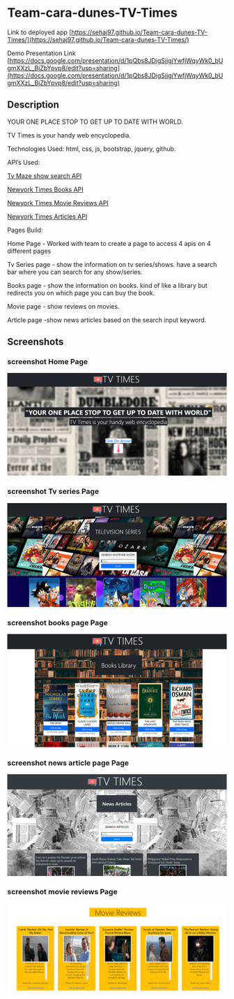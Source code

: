 # Team-cara-dunes-TV-Times

Link to deployed app [https://sehaj97.github.io/Team-cara-dunes-TV-Times/](https://sehaj97.github.io/Team-cara-dunes-TV-Times/)

Demo Presentation Link [https://docs.google.com/presentation/d/1pQbs8JDigSjjgjYwfjWqyWk0_bUgmXXzL_BjZbYpvp8/edit?usp=sharing](https://docs.google.com/presentation/d/1pQbs8JDigSjjgjYwfjWqyWk0_bUgmXXzL_BjZbYpvp8/edit?usp=sharing)

## Description
YOUR ONE PLACE STOP TO GET UP TO DATE WITH WORLD.

TV Times is your handy web encyclopedia.

Technologies Used: html, css, js, bootstrap, jquery, github.

API’s Used: 

[Tv Maze show search API](https://www.tvmaze.com/api)

[Newyork Times Books API](https://developer.nytimes.com/docs/books-product/1/routes/lists/overview.json/get)

[Newyork Times Movie Reviews API](https://developer.nytimes.com/docs/movie-reviews-api/1/routes/reviews/search.json/get)

[Newyork Times Articles API](https://developer.nytimes.com/docs/articlesearch-product/1/routes/articlesearch.json/get)

Pages Build:

Home Page - Worked with team to create a page to access 4 apis on 4 different pages

Tv Series page - show the information on tv series/shows. have a search bar where you can search for any show/series.

Books page - show the information on books. kind of like a library but redirects you on which page you can buy the book.

Movie page - show reviews on movies. 

Article page -show news articles based on the search input keyword.


## Screenshots

### screenshot Home Page
![Screenshot](assets/images/1.PNG)
### screenshot Tv series Page
![Screenshot](assets/images/2.PNG)
### screenshot books page Page
![Screenshot](assets/images/3.PNG)
### screenshot news article page Page
![Screenshot](assets/images/4.PNG)
### screenshot movie reviews Page
![Screenshot](assets/images/5.PNG)
